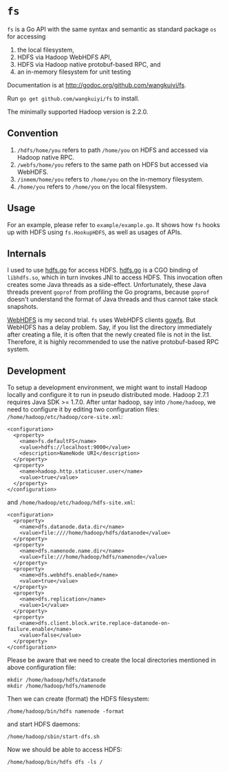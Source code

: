 # `fs`

`fs` is a Go API with the same syntax and semantic as standard package
`os` for accessing

1. the local filesystem,
1. HDFS via Hadoop WebHDFS API,
1. HDFS via Hadoop native protobuf-based RPC, and
1. an in-memory filesystem for unit testing

Documentation is at http://godoc.org/github.com/wangkuiyi/fs.

Run `go get github.com/wangkuiyi/fs` to install.

The minimally supported Hadoop version is 2.2.0.


## Convention

1. `/hdfs/home/you` refers to path `/home/you` on HDFS and accessed via Hadoop native RPC.
1. `/webfs/home/you` refers to the same path on HDFS but accessed via WebHDFS.
1. `/inmem/home/you` refers to `/home/you` on the in-memory filesystem.
1. `/home/you` refers to `/home/you` on the local filesystem.


## Usage

For an example, please refer to `example/example.go`.  It shows how
`fs` hooks up with HDFS using `fs.HookupHDFS`, as well as usages of  APIs.

## Internals

I used to use [hdfs.go](https://github.com/zyxar/hdfs.go) for access
HDFS.  [hdfs.go](https://github.com/zyxar/hdfs.go) is a CGO binding of
`libhdfs.so`, which in turn invokes JNI to access HDFS.  This
invocation often creates some Java threads as a side-effect.
Unfortunately, these Java threads prevent `goprof` from profiling the
Go programs, because `goprof` doesn't understand the format of Java
threads and thus cannot take stack snapshots.

[WebHDFS](http://hadoop.apache.org/docs/current/hadoop-project-dist/hadoop-hdfs/WebHDFS.html)
is my second trial.  `fs` uses WebHDFS clients
[gowfs](https://github.com/vladimirvivien/gowfs).  But WebHDFS has a
delay problem.  Say, if you list the directory immediately after
creating a file, it is often that the newly created file is not in the
list.  Therefore, it is highly recommended to use the native
protobuf-based RPC system.
   

## Development

To setup a development environment, we might want to install Hadoop
locally and configure it to run in pseudo distributed mode.  Hadoop
2.7.1 requires Java SDK >= 1.7.0.  After untar hadoop, say into
`/home/hadoop`, we need to configure it by editing two configuration
files: `/home/hadoop/etc/hadoop/core-site.xml`:

	<configuration>
	  <property>
		<name>fs.defaultFS</name>
		<value>hdfs://localhost:9000</value>
		<description>NameNode URI</description>
	  </property>
	  <property>
		<name>hadoop.http.staticuser.user</name>
		<value>true</value>
	  </property>
	</configuration>

and `/home/hadoop/etc/hadoop/hdfs-site.xml`:

	<configuration>
	  <property>
		<name>dfs.datanode.data.dir</name>
		<value>file:////home/hadoop/hdfs/datanode</value>
	  </property>
	  <property>
		<name>dfs.namenode.name.dir</name>
		<value>file:///home/hadoop/hdfs/namenode</value>
	  </property>
	  <property>
		<name>dfs.webhdfs.enabled</name>
		<value>true</value>
	  </property>
	  <property>
		<name>dfs.replication</name>
		<value>1</value>
	  </property>
	  <property>
		<name>dfs.client.block.write.replace-datanode-on-failure.enable</name>
		<value>false</value>
	  </property>
	</configuration>

Please be aware that we need to create the local directories mentioned
in above configuration file:

    mkdir /home/hadoop/hdfs/datanode
    mkdir /home/hadoop/hdfs/namenode

Then we can create (format) the HDFS filesystem:

    /home/hadoop/bin/hdfs namenode -format

and start HDFS daemons:

    /home/hadoop/sbin/start-dfs.sh

Now we should be able to access HDFS:

    /home/hadoop/bin/hdfs dfs -ls /
